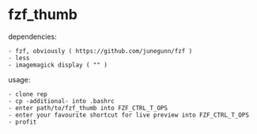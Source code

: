 # fzf_thumb


dependencies:

    - fzf, obviously ( https://github.com/junegunn/fzf )
    - less
    - imagemagick display ( "" )

usage:

    - clone rep 
    - cp -additional- into .bashrc
    - enter path/to/fzf_thumb into FZF_CTRL_T_OPS
    - enter your favourite shortcut for live preview into FZF_CTRL_T_OPS
    - profit
